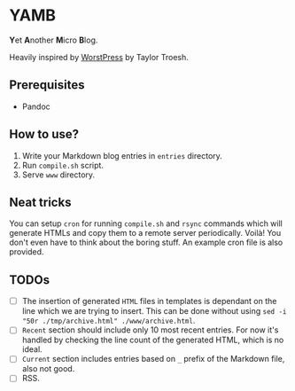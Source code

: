 # YAMB
**Y**et **A**nother **M**icro **B**log.

Heavily inspired by [WorstPress](https://github.com/surprisetalk/worstpress) by Taylor Troesh. 

## Prerequisites
- Pandoc

## How to use?
 1. Write your Markdown blog entries in `entries` directory.
 2. Run `compile.sh` script.
 3. Serve `www` directory.

## Neat tricks

You can setup `cron` for running `compile.sh` and `rsync` commands which will generate HTMLs and copy them to a remote server periodically. Voilà! You don't even have to think about the boring stuff. An example cron file is also provided.

## TODOs
- [ ] The insertion of generated `HTML` files in templates is dependant on the line which we are trying to insert. This can be done without using `sed -i "50r ./tmp/archive.html" ./www/archive.html`.
- [ ] `Recent` section should include only 10 most recent entries. For now it's handled by checking the line count of the generated HTML, which is no ideal.
- [ ] `Current` section includes entries based on `_` prefix of the Markdown file, also not good.
- [ ] RSS.
